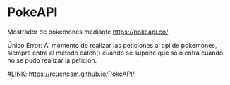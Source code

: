 # PokeAPI
Mostrador de pokemones mediante https://pokeapi.co/

Único Error: Al momento de realizar las peticiones al api de pokemones, siempre entra al método catch() cuando se supone que sólo entra cuando no se pudo realizar la petición.

#LINK: https://rcuencam.github.io/PokeAPI/
